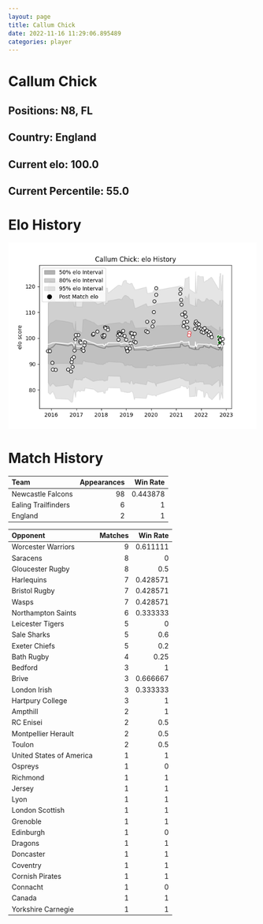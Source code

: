 ```yaml
---  
layout: page  
title: Callum Chick  
date: 2022-11-16 11:29:06.895489  
categories: player  
---
```

# Callum Chick

## Positions: N8, FL

## Country: England

## Current elo: 100.0

## Current Percentile: 55.0

# Elo History


![elo history](history_CallumChick.png)
# Match History


| Team                |   Appearances |   Win Rate |
|:--------------------|--------------:|-----------:|
| Newcastle Falcons   |            98 |   0.443878 |
| Ealing Trailfinders |             6 |   1        |
| England             |             2 |   1        |

| Opponent                 |   Matches |   Win Rate |
|:-------------------------|----------:|-----------:|
| Worcester Warriors       |         9 |   0.611111 |
| Saracens                 |         8 |   0        |
| Gloucester Rugby         |         8 |   0.5      |
| Harlequins               |         7 |   0.428571 |
| Bristol Rugby            |         7 |   0.428571 |
| Wasps                    |         7 |   0.428571 |
| Northampton Saints       |         6 |   0.333333 |
| Leicester Tigers         |         5 |   0        |
| Sale Sharks              |         5 |   0.6      |
| Exeter Chiefs            |         5 |   0.2      |
| Bath Rugby               |         4 |   0.25     |
| Bedford                  |         3 |   1        |
| Brive                    |         3 |   0.666667 |
| London Irish             |         3 |   0.333333 |
| Hartpury College         |         3 |   1        |
| Ampthill                 |         2 |   1        |
| RC Enisei                |         2 |   0.5      |
| Montpellier Herault      |         2 |   0.5      |
| Toulon                   |         2 |   0.5      |
| United States of America |         1 |   1        |
| Ospreys                  |         1 |   0        |
| Richmond                 |         1 |   1        |
| Jersey                   |         1 |   1        |
| Lyon                     |         1 |   1        |
| London Scottish          |         1 |   1        |
| Grenoble                 |         1 |   1        |
| Edinburgh                |         1 |   0        |
| Dragons                  |         1 |   1        |
| Doncaster                |         1 |   1        |
| Coventry                 |         1 |   1        |
| Cornish Pirates          |         1 |   1        |
| Connacht                 |         1 |   0        |
| Canada                   |         1 |   1        |
| Yorkshire Carnegie       |         1 |   1        |